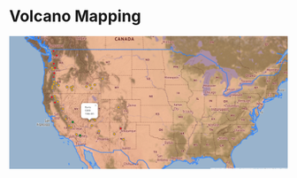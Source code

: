 [//]: # (Image References)
[image 0]: ./Screenshot.png

# Volcano Mapping
![before and after][image 0]<br/>
